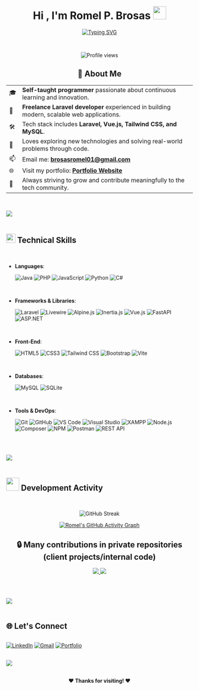 <h1 align="center"><b>Hi , I'm Romel P. Brosas </b><img src="https://media.giphy.com/media/hvRJCLFzcasrR4ia7z/giphy.gif" width="35"></h1>

<p align="center">
  <a href="https://git.io/typing-svg"><img src="https://readme-typing-svg.demolab.com?font=Fira+Code&pause=1000&width=435&lines=Hi%2C+I'm+Romel+P.+Brosas.;A+self+taught+programmer.;A+freelance+software+developer." alt="Typing SVG" /></a>
</p>

<br>

<div align="center">
  <p>
    <img src="https://komarev.com/ghpvc/?username=rdevz-ph&style=for-the-badge&color=0e75b6" alt="Profile views"/>
  </p>
</div>

<div align="center">

## 👤 <b>About Me</b>

<table>
  <tr>
    <td>🎓</td>
    <td><b>Self-taught programmer</b> passionate about continuous learning and innovation.</td>
  </tr>
  <tr>
    <td>💼</td>
    <td><b>Freelance Laravel developer</b> experienced in building modern, scalable web applications.</td>
  </tr>
  <tr>
    <td>🛠️</td>
    <td>Tech stack includes <b>Laravel, Vue.js, Tailwind CSS, and MySQL</b>.</td>
  </tr>
  <tr>
    <td>🌟</td>
    <td>Loves exploring new technologies and solving real-world problems through code.</td>
  </tr>
  <tr>
    <td>📫</td>
    <td>Email me: <a href="mailto:brosasromel01@gmail.com"><b>brosasromel01@gmail.com</b></a></td>
  </tr>
  <tr>
    <td>🌐</td>
    <td>Visit my portfolio: <a href="https://romel-portfolio.vercel.app/"><b>Portfolio Website</b></a></td>
  </tr>
  <tr>
    <td>🚀</td>
    <td>Always striving to grow and contribute meaningfully to the tech community.</td>
  </tr>
</table>

</div>

<br>

<img src="https://user-images.githubusercontent.com/73097560/115834477-dbab4500-a447-11eb-908a-139a6edaec5c.gif"><br><br>

## <img src="https://media2.giphy.com/media/QssGEmpkyEOhBCb7e1/giphy.gif?cid=ecf05e47a0n3gi1bfqntqmob8g9aid1oyj2wr3ds3mg700bl&rid=giphy.gif" width ="25"><b> Technical Skills</b>
<br>

<p align="center">

- **Languages**:

    ![Java](https://img.shields.io/badge/Java-ED8B00?style=for-the-badge&logo=openjdk&logoColor=white)
    ![PHP](https://img.shields.io/badge/PHP-777BB4?style=for-the-badge&logo=php&logoColor=white)
    ![JavaScript](https://img.shields.io/badge/JavaScript-F7DF1E?style=for-the-badge&logo=javascript&logoColor=black)
    ![Python](https://img.shields.io/badge/Python-3776AB?style=for-the-badge&logo=python&logoColor=white)
    ![C#](https://img.shields.io/badge/C%23-239120?style=for-the-badge&logo=c-sharp&logoColor=white)

<br>

- **Frameworks & Libraries**:

    ![Laravel](https://img.shields.io/badge/Laravel-FF2D20?style=for-the-badge&logo=laravel&logoColor=white)
    ![Livewire](https://img.shields.io/badge/Livewire-4E56A6?style=for-the-badge&logo=laravel&logoColor=white)
    ![Alpine.js](https://img.shields.io/badge/Alpine.js-8BC0D0?style=for-the-badge&logo=alpine.js&logoColor=white)
    ![Inertia.js](https://img.shields.io/badge/Inertia.js-800080?style=for-the-badge&logo=inertia&logoColor=white)
    ![Vue.js](https://img.shields.io/badge/Vue.js-4FC08D?style=for-the-badge&logo=vue.js&logoColor=white)
    ![FastAPI](https://img.shields.io/badge/FastAPI-009688?style=for-the-badge&logo=fastapi&logoColor=white)
    ![ASP.NET](https://img.shields.io/badge/ASP.NET-512BD4?style=for-the-badge&logo=.net&logoColor=white)

<br>

- **Front-End**:

    ![HTML5](https://img.shields.io/badge/HTML5-E34F26?style=for-the-badge&logo=html5&logoColor=white)
    ![CSS3](https://img.shields.io/badge/CSS3-1572B6?style=for-the-badge&logo=css3&logoColor=white)
    ![Tailwind CSS](https://img.shields.io/badge/Tailwind_CSS-38B2AC?style=for-the-badge&logo=tailwind-css&logoColor=white)
    ![Bootstrap](https://img.shields.io/badge/Bootstrap-563D7C?style=for-the-badge&logo=bootstrap&logoColor=white)
    ![Vite](https://img.shields.io/badge/Vite-646CFF?style=for-the-badge&logo=vite&logoColor=white)

<br>

- **Databases**:

    ![MySQL](https://img.shields.io/badge/MySQL-005C84?style=for-the-badge&logo=mysql&logoColor=white)
    ![SQLite](https://img.shields.io/badge/SQLite-003B57?style=for-the-badge&logo=sqlite&logoColor=white)

<br>

- **Tools & DevOps**:

    ![Git](https://img.shields.io/badge/Git-F05033?style=for-the-badge&logo=git&logoColor=white)
    ![GitHub](https://img.shields.io/badge/GitHub-181717?style=for-the-badge&logo=github&logoColor=white)
    ![VS Code](https://img.shields.io/badge/VS_Code-007ACC?style=for-the-badge&logo=visual-studio-code&logoColor=white)
    ![Visual Studio](https://img.shields.io/badge/Visual_Studio-5C2D91?style=for-the-badge&logo=visualstudio&logoColor=white)
    ![XAMPP](https://img.shields.io/badge/XAMPP-FB7A24?style=for-the-badge&logo=xampp&logoColor=white)
    ![Node.js](https://img.shields.io/badge/Node.js-339933?style=for-the-badge&logo=nodedotjs&logoColor=white)
    ![Composer](https://img.shields.io/badge/Composer-885630?style=for-the-badge&logo=composer&logoColor=white)
    ![NPM](https://img.shields.io/badge/NPM-CB3837?style=for-the-badge&logo=npm&logoColor=white)
    ![Postman](https://img.shields.io/badge/Postman-FF6C37?style=for-the-badge&logo=postman&logoColor=white)
    ![REST API](https://img.shields.io/badge/REST_API-FF9800?style=for-the-badge&logo=api&logoColor=white)


</p>

<br><br>

<img src="https://user-images.githubusercontent.com/73097560/115834477-dbab4500-a447-11eb-908a-139a6edaec5c.gif"><br><br>

## <img src="https://media.giphy.com/media/iY8CRBdQXODJSCERIr/giphy.gif" width="35"><b> Development Activity </b>
<br>

<div align="center">

![GitHub Streak](https://streak-stats.demolab.com?user=rdevz-ph&theme=github-dark-blue)

[![Romel's GitHub Activity Graph](https://github-readme-activity-graph.vercel.app/graph?username=rdevz-ph&theme=github-compact)](https://github.com/rdevz-ph/github-readme-activity-graph)

## 🔒 Many contributions in private repositories (client projects/internal code)

<a href="https://github.com/rdevz-ph/">
  <img src="https://github-readme-stats.vercel.app/api?username=rdevz-ph&show_icons=true&theme=github_dark&hide_title=true&hide=issues" />
  <img src="https://github-readme-stats.vercel.app/api/top-langs/?username=rdevz-ph&layout=compact&theme=github_dark&langs_count=6" />
</a>

</div>

<br><br>

<img src="https://user-images.githubusercontent.com/73097560/115834477-dbab4500-a447-11eb-908a-139a6edaec5c.gif"><br><br>

## <b>🌐 Let's Connect</b>

<div align="left" style="display: flex; gap: 10px; flex-wrap: wrap">

[![LinkedIn](https://img.shields.io/badge/LinkedIn-0077B5?style=for-the-badge&logo=linkedin&logoColor=white)](https://linkedin.com/in/romel-brosas-b547572a8)
[![Gmail](https://img.shields.io/badge/Gmail-D14836?style=for-the-badge&logo=gmail&logoColor=white)](mailto:brosasromel01@gmail.com)
[![Portfolio](https://img.shields.io/badge/Portfolio-32CD32?style=for-the-badge&logo=globe&logoColor=white)](https://romel-laravel-portfolio.online/)

</div>

<br>
<img src="https://user-images.githubusercontent.com/73097560/115834477-dbab4500-a447-11eb-908a-139a6edaec5c.gif">
<br>

<div align="center">
  <br>
  <p><b>❤️ Thanks for visiting! ❤️</b></p>
  <br>
</div>
